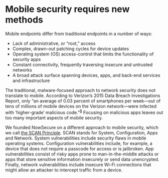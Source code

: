 # Mobile security requires new methods

Mobile endpoints differ from traditional endpoints in a number of ways:
* Lack of administrative, or “root,” access
* Complex, drawn-out patching cycles for device updates
* Operating system (OS) access-control that limits the functionality of security apps
* Constant connectivity, frequently traversing insecure and untrusted networks
* A broad attack surface spanning devices, apps, and back-end services and infrastructure

The traditional, malware-focused approach to network security does not translate to mobile. According to Verizon’s 2015 Data Breach Investigations Report, only “an average of 0.03 percent of smartphones per week—out of tens of millions of mobile devices on the Verizon network—were infected with ‘higher-grade’ malicious code.”<sup>[8](http://www.verizonenterprise.com/DBIR/2015/)</sup> Focusing on malicious apps leaves out too many important aspects of mobile security.

We founded NowSecure on a different approach to mobile security, which we call [the SCAN Principle](https://www.nowsecure.com/blog/2014/12/01/the-scan-principle-of-mobile-security/). SCAN stands for System, Configuration, Apps and Network. System vulnerabilities include security flaws in mobile operating systems. Configuration vulnerabilities include, for example, a device that does not require a passcode for access or is jailbroken. App vulnerabilities consist of risky apps prone to man-in-the-middle attacks or apps that store sensitive information insecurely or send data unencrypted. Finally, network vulnerabilities include insecure Wi-Fi connections that might allow an attacker to intercept traffic from a device.
